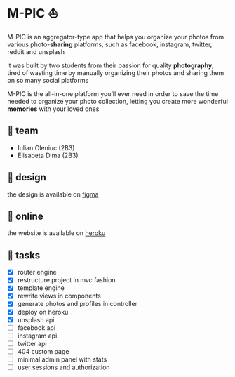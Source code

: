 # M-PIC ⛵

M-PIC is an aggregator-type app that helps you organize your photos from various photo-**sharing** platforms, such as facebook, instagram, twitter, reddit and unsplash

it was built by two students from their passion for quality **photography**, tired of wasting time by manually organizing their photos and sharing them on so many social platforms

M-PIC is the all-in-one platform you’ll ever need in order to save the time needed to organize your photo collection, letting you create more wonderful **memories** with your loved ones

## 🚀 team

- Iulian Oleniuc (2B3)
- Elisabeta Dima (2B3)

## 🎨 design

the design is available on [figma](https://www.figma.com/file/FPE0X6J8mfUDaEQ6Sg8xH9/web)

## 📡 online

the website is available on [heroku](https://m-p1c.herokuapp.com/)

## 🐘 tasks

- [x] router engine
- [x] restructure project in mvc fashion
- [x] template engine
- [x] rewrite views in components
- [x] generate photos and profiles in controller
- [x] deploy on heroku
- [x] unsplash api
- [ ] facebook api
- [ ] instagram api
- [ ] twitter api
- [ ] 404 custom page
- [ ] minimal admin panel with stats
- [ ] user sessions and authorization
